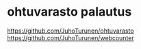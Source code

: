 # ohtuvarasto palautus
https://github.com/JuhoTurunen/ohtuvarasto
https://github.com/JuhoTurunen/webcounter
